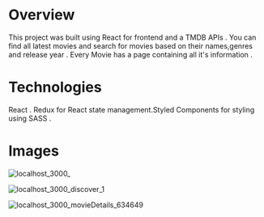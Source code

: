 # Overview
This project was built using React for frontend and a TMDB APIs . You can find all latest movies and search for movies based on their names,genres and release year .
Every Movie has a page containing all it's information .
# Technologies
React . Redux for React state management.Styled Components for styling using SASS . 
# Images
![localhost_3000_](https://user-images.githubusercontent.com/64036214/147975653-0995a5f0-cb47-485e-82ca-e532c26d20e1.png)

![localhost_3000_discover_1](https://user-images.githubusercontent.com/64036214/147957330-af876497-9e38-43e0-8a51-1054260269cc.png)

![localhost_3000_movieDetails_634649](https://user-images.githubusercontent.com/64036214/147958978-2406e270-c811-453c-8e65-e15493d824f8.png)

